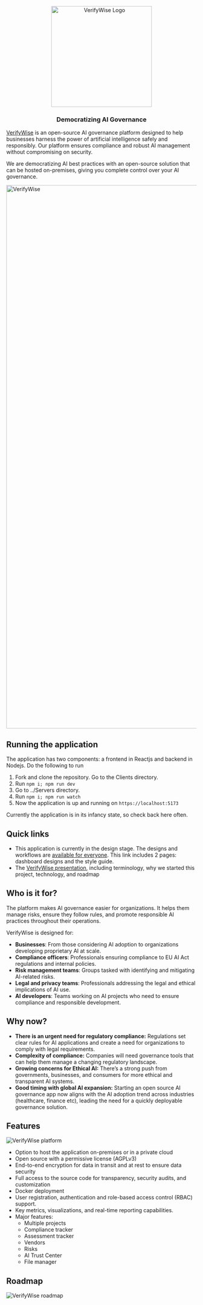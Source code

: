 <p align="center">
<img width="266" alt="VerifyWise Logo" src="https://github.com/user-attachments/assets/0bfc50fb-71cc-47e4-97bd-37faa14700fe">
</p>

<h3 align="center">Democratizing AI Governance</a></h3>

[VerifyWise](https://verifywise.ai) is an open-source AI governance platform designed to help businesses harness the power of artificial intelligence safely and responsibly. Our platform ensures compliance and robust AI management without compromising on security.

We are democratizing AI best practices with an open-source solution that can be hosted on-premises, giving you complete control over your AI governance.

<img width="1433" alt="VerifyWise" src="https://github.com/user-attachments/assets/268a2c44-01de-4f7b-8e10-1dd4f76e86a8">

## Running the application

The application has two components: a frontend in Reactjs and backend in Nodejs. Do the following to run 

1. Fork and clone the repository. Go to the Clients directory.
2. Run `npm i; npm run dev`
3. Go to ../Servers directory.
4. Run `npm i; npm run watch`
5. Now the application is up and running on `https://localhost:5173` 

Currently the application is in its infancy state, so check back here often.

## Quick links

- This application is currently in the design stage. The designs and workflows are [available for everyone](https://www.figma.com/design/o4xu4PeC5bo1Ii4dyom6vQ/VerifyWise?node-id=0-1&t=Ty2Jh4S8QgHGrqon-1). This link includes 2 pages: dashboard designs and the style guide.
- The [VerifyWise presentation](https://pitch.com/v/verifywise-democratizing-ai-governance-zhxvh6), including terminology, why we started this project, technology, and roadmap

## Who is it for?

The platform makes AI governance easier for organizations. It helps them manage risks, ensure they follow rules, and promote responsible AI practices throughout their operations.

VerifyWise is designed for:

- **Businesses**: From those considering AI adoption to organizations developing proprietary AI at scale.
- **Compliance officers**: Professionals ensuring compliance to EU AI Act regulations and internal policies.
- **Risk management teams**: Groups tasked with identifying and mitigating AI-related risks.
- **Legal and privacy teams**: Professionals addressing the legal and ethical implications of AI use.
- **AI developers**: Teams working on AI projects who need to ensure compliance and responsible development.

## Why now? 

- **There is an urgent need for regulatory compliance:** Regulations set clear rules for AI applications and create a need for organizations to comply with legal requirements.
- **Complexity of compliance:** Companies will need governance tools that can help them manage a changing regulatory landscape. 
- **Growing concerns for Ethical AI:** There’s a strong push from governments, businesses, and consumers for more ethical and transparent AI systems.
- **Good timing with global AI expansion:** Starting an open source AI governance app now aligns with the AI adoption trend across industries (healthcare, finance etc), leading the need for a quickly deployable governance solution.

## Features

![VerifyWise platform](https://github.com/user-attachments/assets/2d05cd1f-f67b-45d2-aca4-1fdcde287a44)

- Option to host the application on-premises or in a private cloud
- Open source with a permissive license (AGPLv3)
- End-to-end encryption for data in transit and at rest to ensure data security
- Full access to the source code for transparency, security audits, and customization
- Docker deployment
- User registration, authentication and role-based access control (RBAC) support.
- Key metrics, visualizations, and real-time reporting capabilities.
- Major features:
  - Multiple projects
  - Compliance tracker
  - Assessment tracker
  - Vendors
  - Risks
  - AI Trust Center
  - File manager

## Roadmap

![VerifyWise roadmap](https://github.com/user-attachments/assets/b4e0d024-4a8d-4ef8-a5c6-b47b19fc3d37)
